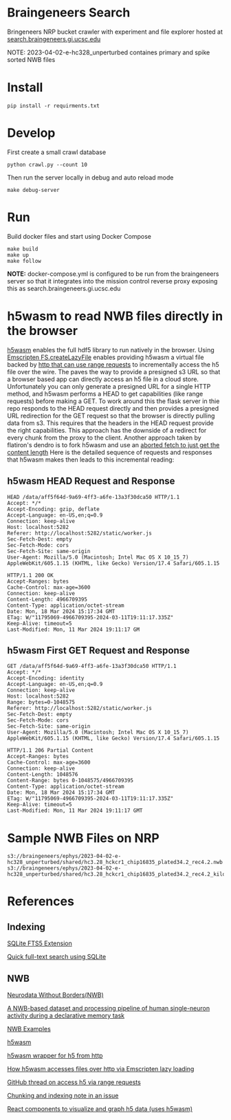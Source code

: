 # Braingeneers Search
Bringeneers NRP bucket crawler with experiment and file explorer hosted at [search.braingeneers.gi.ucsc.edu](search.braingeneers.gi.ucsc.edu)

NOTE: 2023-04-02-e-hc328_unperturbed containes primary and spike sorted NWB files

# Install
```
pip install -r requirments.txt
```

# Develop
First create a small crawl database
```
python crawl.py --count 10
```

Then run the server locally in debug and auto reload mode
```
make debug-server
```

# Run
Build docker files and start using Docker Compose
```
make build
make up
make follow
```

**NOTE:** docker-compose.yml is configured to be run from the braingeneers server so that it integrates into the mission control reverse proxy exposing this as search.braingeneers.gi.ucsc.edu

# h5wasm to read NWB files directly in the browser
[h5wasm](https://github.com/usnistgov/h5wasm) enables the full hdf5 library to run natively in the browser. Using [Emscripten FS.createLazyFile](https://emscripten.org/docs/api_reference/Filesystem-API.html) enables providing h5wasm a virtual file backed by [http that can use range requests](https://github.com/emscripten-core/emscripten/blob/524b94f1040115355cedda92bcff240b7bcd4a2a/src/library_fs.js#L1650) to incrementally access the h5 file over the wire. The paves the way to provide a presigned s3 URL so that a browser based app can directly access an h5 file in a cloud store. Unfortunately you can only generate a presigned URL for a single HTTP method, and h5wasm performs a HEAD to get capabilities (like range requests) before making a GET. To work around this the flask server in thie repo responds to the HEAD request directly and then provides a presigned URL redirection for the GET request so that the browser is directly pulling data from s3. This requires that the headers in the HEAD request provide the right capabilities. This approach has the downside of a redirect for every chunk from the proxy to the client. Another approach taken by flatiron's dendro is to fork h5wasm and use an [aborted fetch to just get the content length](https://github.com/flatironinstitute/dendro/blob/99d8869f8bc143754370b71e15c8a03e4081075b/src/RemoteH5File/RemoteH5Worker.js#L7) Here is the detailed sequence of requests and responses that h5wasm makes then leads to this incremental reading:

## h5wasm HEAD Request and Response
```
HEAD /data/aff5f64d-9a69-4ff3-a6fe-13a3f30dca50 HTTP/1.1
Accept: */*
Accept-Encoding: gzip, deflate
Accept-Language: en-US,en;q=0.9
Connection: keep-alive
Host: localhost:5282
Referer: http://localhost:5282/static/worker.js
Sec-Fetch-Dest: empty
Sec-Fetch-Mode: cors
Sec-Fetch-Site: same-origin
User-Agent: Mozilla/5.0 (Macintosh; Intel Mac OS X 10_15_7) AppleWebKit/605.1.15 (KHTML, like Gecko) Version/17.4 Safari/605.1.15

HTTP/1.1 200 OK
Accept-Ranges: bytes
Cache-Control: max-age=3600
Connection: keep-alive
Content-Length: 4966709395
Content-Type: application/octet-stream
Date: Mon, 18 Mar 2024 15:17:34 GMT
ETag: W/"11795069-4966709395-2024-03-11T19:11:17.335Z"
Keep-Alive: timeout=5
Last-Modified: Mon, 11 Mar 2024 19:11:17 GM
```

## h5wasm First GET Request and Response
```
GET /data/aff5f64d-9a69-4ff3-a6fe-13a3f30dca50 HTTP/1.1
Accept: */*
Accept-Encoding: identity
Accept-Language: en-US,en;q=0.9
Connection: keep-alive
Host: localhost:5282
Range: bytes=0-1048575
Referer: http://localhost:5282/static/worker.js
Sec-Fetch-Dest: empty
Sec-Fetch-Mode: cors
Sec-Fetch-Site: same-origin
User-Agent: Mozilla/5.0 (Macintosh; Intel Mac OS X 10_15_7) AppleWebKit/605.1.15 (KHTML, like Gecko) Version/17.4 Safari/605.1.15

HTTP/1.1 206 Partial Content
Accept-Ranges: bytes
Cache-Control: max-age=3600
Connection: keep-alive
Content-Length: 1048576
Content-Range: bytes 0-1048575/4966709395
Content-Type: application/octet-stream
Date: Mon, 18 Mar 2024 15:17:34 GMT
ETag: W/"11795069-4966709395-2024-03-11T19:11:17.335Z"
Keep-Alive: timeout=5
Last-Modified: Mon, 11 Mar 2024 19:11:17 GMT
```

# Sample NWB Files on NRP
```
s3://braingeneers/ephys/2023-04-02-e-hc328_unperturbed/shared/hc3.28_hckcr1_chip16835_plated34.2_rec4.2.nwb
s3://braingeneers/ephys/2023-04-02-e-hc328_unperturbed/shared/hc3.28_hckcr1_chip16835_plated34.2_rec4.2_kilosort2_curated_s1.nwb
```

# References

## Indexing
[SQLite FTS5 Extension](https://www.sqlite.org/fts5.html)

[Quick full-text search using SQLite](https://abdus.dev/posts/quick-full-text-search-using-sqlite/)

## NWB
[Neurodata Without Borders(NWB)](https://www.nwb.org)

[A NWB-based dataset and processing pipeline of human single-neuron activity during a declarative memory task](https://www.nature.com/articles/s41597-020-0415-9)

[NWB Examples](https://github.com/HSUPipeline/NWBExamples)

[h5wasm](https://github.com/usnistgov/h5wasm)

[h5wasm wrapper for h5 from http](https://github.com/garrettmflynn/hdf5-io)

[How h5wasm accesses files over http via Emscripten lazy loading](https://emscripten.org/docs/porting/files/Synchronous-Virtual-XHR-Backed-File-System-Usage.html)

[GitHub thread on access h5 via range requests](https://github.com/usnistgov/h5wasm/issues/12)

[Chunking and indexing note in an issue](https://github.com/usnistgov/h5wasm/issues/47#issuecomment-1482683578)

[React components to visualize and graph h5 data (uses h5wasm)](https://github.com/silx-kit/h5web?tab=readme-ov-file)